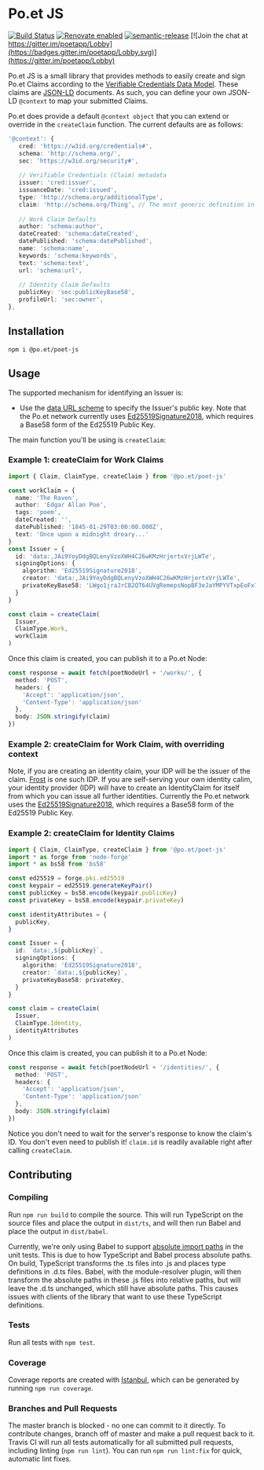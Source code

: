# Po.et JS

[![Build Status](https://travis-ci.org/poetapp/poet-js.svg?branch=master)](https://travis-ci.org/poetapp/poet-js)
[![Renovate enabled](https://img.shields.io/badge/renovate-enabled-brightgreen.svg)](https://renovatebot.com/)
[![semantic-release](https://img.shields.io/badge/%20%20%F0%9F%93%A6%F0%9F%9A%80-semantic--release-e10079.svg)](https://github.com/semantic-release/semantic-release)
[![Join the chat at https://gitter.im/poetapp/Lobby](https://badges.gitter.im/poetapp/Lobby.svg)](https://gitter.im/poetapp/Lobby)

Po.et JS is a small library that provides methods to easily create and sign Po.et Claims according to the 
[Verifiable Credentials Data Model](https://w3c.github.io/vc-data-model). These claims are [JSON-LD](https://w3c.github.io/json-ld-syntax/)
documents. As such, you can define your own JSON-LD `@context` to map your submitted Claims.

Po.et does provide a default `@context object` that you can extend or override in the `createClaim` function. The current defaults are as follows:

```ts  
'@context': {
   cred: 'https://w3id.org/credentials#',
   schema: 'http://schema.org/',
   sec: 'https://w3id.org/security#',
   
   // Verifiable Credentials (Claim) metadata
   issuer: 'cred:issuer',
   issuanceDate: 'cred:issued',
   type: 'http://schema.org/additionalType',
   claim: 'http://schema.org/Thing', // The most generic definition in schema.org
   
   // Work Claim Defaults
   author: 'schema:author',
   dateCreated: 'schema:dateCreated',
   datePublished: 'schema:datePublished',
   name: 'schema:name',
   keywords: 'schema:keywords',
   text: 'schema:text',
   url: 'schema:url',
   
   // Identity Claim Defaults
   publicKey: 'sec:publicKeyBase58',
   profileUrl: 'sec:owner',
},
```

## Installation

```
npm i @po.et/poet-js
```

## Usage

The supported mechanism for identifying an Issuer is:

* Use the [data URL scheme](https://tools.ietf.org/html/rfc2397) to specify the Issuer's public key. Note that the 
Po.et network currently uses [Ed25519Signature2018](https://w3c-dvcg.github.io/lds-ed25519-2018/), which requires a Base58
form of the Ed25519 Public Key.

The main function you'll be using is `createClaim`:

### Example 1: createClaim for Work Claims <!-- TODO: link to glossary -->

```ts
import { Claim, ClaimType, createClaim } from '@po.et/poet-js'

const workClaim = {
  name: 'The Raven',
  author: 'Edgar Allan Poe',
  tags: 'poem',
  dateCreated: '',
  datePublished: '1845-01-29T03:00:00.000Z',
  text: 'Once upon a midnight dreary...'
}
const Issuer = {
  id: 'data:,JAi9YoyDdgBQLenyVzoXWH4C26wKMzHrjertxVrjLWTe',
  signingOptions: {
    algorithm: 'Ed25519Signature2018',
    creator: 'data:,JAi9YoyDdgBQLenyVzoXWH4C26wKMzHrjertxVrjLWTe',
    privateKeyBase58: 'LWgo1jraJrCB2QT64UVgRemepsNopBF3eJaYMPYVTxpEoFx7sSzCb1QysHeJkH2fnGFgHirgVR35Hz5A1PpXuH6'
  }
}

const claim = createClaim(
  Issuer,
  ClaimType.Work,
  workClaim
)
```

Once this claim is created, you can publish it to a Po.et Node:

```ts
const response = await fetch(poetNodeUrl + '/works/', {
  method: 'POST',
  headers: {
	'Accept': 'application/json',
	'Content-Type': 'application/json'
  },
  body: JSON.stringify(claim)
})
```

### Example 2: createClaim for Work Claim, with overriding context



Note, if you are creating an identity claim, your IDP will be the issuer of the claim. [Frost](https://frost.po.et/) is one such IDP.
If you are self-serving your own identity calim, your identity provider (IDP) will have to create an IdentityClaim for 
itself from which you can issue all further identities. Currently the Po.et network uses the [Ed25519Signature2018](https://w3c-dvcg.github.io/lds-ed25519-2018/), 
which requires a Base58 form of the Ed25519 Public Key.

### Example 2: createClaim for Identity Claims <!-- TODO: link to glossary -->

```ts
import { Claim, ClaimType, createClaim } from '@po.et/poet-js'
import * as forge from 'node-forge'
import * as bs58 from 'bs58'

const ed25519 = forge.pki.ed25519
const keypair = ed25519.generateKeyPair()
const publicKey = bs58.encode(keypair.publicKey)
const privateKey = bs58.encode(keypair.privateKey)

const identityAttributes = {
  publicKey,
}

const Issuer = {
  id: `data:,${publicKey}`,
  signingOptions: {
    algorithm: 'Ed25519Signature2018',
    creator: `data:,${publicKey}`,
    privateKeyBase58: privateKey,
  }
}

const claim = createClaim(
  Issuer,
  ClaimType.Identity,
  identityAttributes
)
```

Once this claim is created, you can publish it to a Po.et Node:

```ts
const response = await fetch(poetNodeUrl + '/identities/', {
  method: 'POST',
  headers: {
	'Accept': 'application/json',
	'Content-Type': 'application/json'
  },
  body: JSON.stringify(claim)
})
```

Notice you don't need to wait for the server's response to know the claim's ID. You don't even need to publish it! `claim.id` is readily available right after calling `createClaim`.

## Contributing

### Compiling

Run `npm run build` to compile the source. This will run TypeScript on the source files and place the output in `dist/ts`, and will then run Babel and place the output in `dist/babel`.

Currently, we're only using Babel to support [absolute import paths](https://github.com/tleunen/babel-plugin-module-resolver) in the unit tests. This is due to how TypeScript and Babel process absolute paths. On build, TypeScript transforms the .ts files into .js and places type definitions in .d.ts files. Babel, with the module-resolver plugin, will then transform the absolute paths in these .js files into relative paths, but will leave the .d.ts unchanged, which still have absolute paths. This causes issues with clients of the library that want to use these TypeScript definitions.   

### Tests

Run all tests with `npm test`.

### Coverage

Coverage reports are created with [Istanbul](https://github.com/istanbuljs/nyc), which can be generated by running `npm run coverage`.

### Branches and Pull Requests

The master branch is blocked - no one can commit to it directly. To contribute changes, branch off of master and make a pull request back to it. Travis CI will run all tests automatically for all submitted pull requests, including linting (`npm run lint`). You can run `npm run lint:fix` for quick, automatic lint fixes.
